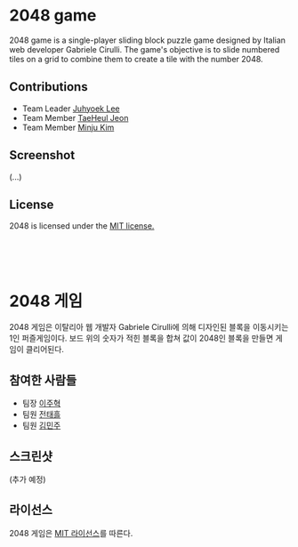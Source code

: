 # 2048 game

2048 game is a single-player sliding block puzzle game designed by Italian web developer Gabriele Cirulli. 
The game's objective is to slide numbered tiles on a grid to combine them to create a tile with the number 2048.

## Contributions

 - Team Leader [Juhyoek Lee](https://github.com/zero5two4) 
 - Team Member [TaeHeul Jeon](https://github.com/taeheuljeon)
 - Team Member [Minju Kim](https://github.com/min942773)

## Screenshot

(...)

## License

2048 is licensed under the [MIT license.](https://github.com/zero5two4/2019_Open_Source/blob/master/LICENSE)

<br>
<br>
<br>

# 2048 게임

2048 게임은 이탈리아 웹 개발자 Gabriele Cirulli에 의해 디자인된 블록을 이동시키는 1인 퍼즐게임이다.
보드 위의 숫자가 적힌 블록을 합쳐 값이 2048인 블록을 만들면 게임이 클리어된다.

## 참여한 사람들

 - 팀장 [이주혁](https://github.com/zero5two4)
 - 팀원 [전태흘](https://github.com/taeheuljeon)
 - 팀원 [김민주](https://github.com/min942773)

## 스크린샷

(추가 예정)

## 라이선스

2048 게임은  [MIT 라이선스](https://github.com/zero5two4/2019_Open_Source/blob/master/LICENSE)를 따른다.
